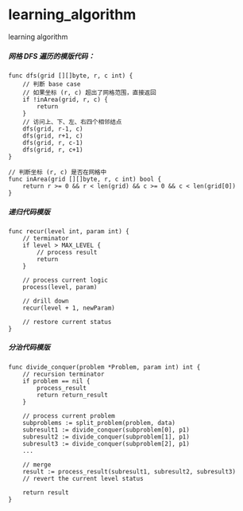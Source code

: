 # learning_algorithm
learning algorithm

##### 网格 DFS 遍历的模版代码：
    func dfs(grid [][]byte, r, c int) {
        // 判断 base case
        // 如果坐标 (r, c) 超出了网格范围，直接返回
        if !inArea(grid, r, c) {
            return
        }
        // 访问上、下、左、右四个相邻结点
        dfs(grid, r-1, c)
        dfs(grid, r+1, c)
        dfs(grid, r, c-1)
        dfs(grid, r, c+1)
    }
    
    // 判断坐标 (r, c) 是否在网格中
    func inArea(grid [][]byte, r, c int) bool {
        return r >= 0 && r < len(grid) && c >= 0 && c < len(grid[0])
    }
##### 递归代码模版
    func recur(level int, param int) {
        // terminator
        if level > MAX_LEVEL {
            // process result
            return
        }
        
        // process current logic
        process(level, param)
        
        // drill down
        recur(level + 1, newParam)
        
        // restore current status
    }
##### 分治代码模版
    func divide_conquer(problem *Problem, param int) int {
        // recursion terminator
        if problem == nil {
            process_result
            return return_result
        }
        
        // process current problem
        subproblems := split_problem(problem, data)
        subresult1 := divide_conquer(subproblem[0], p1)
        subresult2 := divide_conquer(subproblem[1], p1)
        subresult3 := divide_conquer(subproblem[2], p1)
        ...
        
        // merge
        result := process_result(subresult1, subresult2, subresult3)
        // revert the current level status
        
        return result
    }